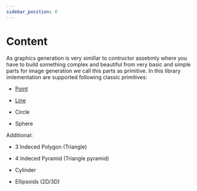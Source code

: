 ```yaml
---
sidebar_position: 0
---
```


# Content

As graphics generation is very simillar to contructor assebmly where you have to build something complex and beautiful from very basic and simple parts for image generation we call this parts as primitive. In this library imlementation are supported following classic primitives:

- [Point](point-primitive)

- [Line](line-primitive)

- Circle

- Sphere

Additional:

- 3 Indeced Polygon (Triangle)

- 4 Indeced Pyramid (Triangle pyramid)

- Cylinder

- Ellipsoids (2D/3D)
